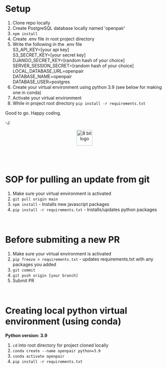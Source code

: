 # Setup

1. Clone repo locally
2. Create PostgreSQL database locally named 'openpair'
3. `npm install`
4. Create .env file in root project directory
5. Write the following in the .env file\
    S3_API_KEY=[your api key]\
    S3_SECRET_KEY=[your secret key]\
    DJANGO_SECRET_KEY=[random hash of your choice]\
    SERVER_SESSION_SECRET=[random hash of your choice]\
    LOCAL_DATABASE_URL=openpair\
    DATABASE_NAME=openpair\
    DATABASE_USER=postgres
6. Create your virtual environment using python 3.9 (see below for making one in conda)
7. Activate your virtual environment
8. While in project root directory `pip install -r requirements.txt`


Good to go. Happy coding.

-J

<center>
    <img src="https://8bitlogo.s3.us-east-2.amazonaws.com/8bit+no+background+copy.png" alt="8 bit logo" width="50"/>
</center>
<br/>
<br/>
<br/>

# SOP for pulling an update from git

1. Make sure your virtual environment is activated
2. `git pull origin main`
3. `npm install` - Installs new javascript packages
4. `pip install -r requirements.txt` - Installs/updates python packages

<br/>

# Before submiting a new PR

1. Make sure your virtual environment is activated
2. `pip freeze > requirements.txt` - updates requirements.txt with any packages you added
3. `git commit`
4. `git push origin [your branch]`
5. Submit PR

<br/>

# Creating local python virtual environment (using conda)

**Python version: 3.9**
1. `cd` into root directory for project cloned locally
2. `conda create --name openpair python=3.9`
3. `conda activate openpair`
4. `pip install -r requirements.txt`